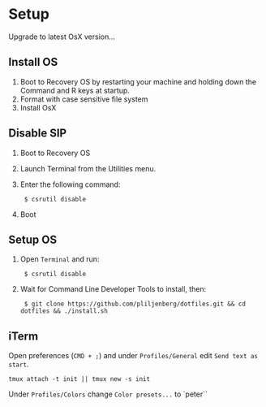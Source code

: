 # Setup
Upgrade to latest OsX version...

## Install OS
1. Boot to Recovery OS by restarting your machine and holding down the Command and R keys at startup.
2. Format with case sensitive file system
3. Install OsX

## Disable SIP
1. Boot to Recovery OS
2. Launch Terminal from the Utilities menu.
3. Enter the following command:

		$ csrutil disable
4. Boot

## Setup OS

1. Open `Terminal` and run:

		$ csrutil disable
2. Wait for Command Line Developer Tools to install, then:

		$ git clone https://github.com/pliljenberg/dotfiles.git && cd dotfiles && ./install.sh


## iTerm
Open preferences (`CMD + ;`) and under `Profiles/General` edit `Send text as start`.

    tmux attach -t init || tmux new -s init

Under `Profiles/Colors` change `Color presets...` to `peter``

